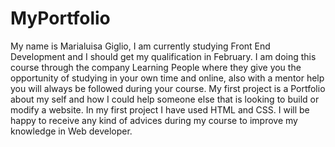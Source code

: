 # MyPortfolio

My name is Marialuisa Giglio, I am currently studying Front End Development and I should get my qualification in February. I am doing this course through the
company Learning People where they give you the opportunity of studying in your own time and online, also with a mentor help you will always be followed during your course.
My first project is a Portfolio about my self and how I could help someone else that is looking to build or modify a website. In my first project I have used HTML and CSS. 
I will be happy to receive any kind of advices during my course to improve my knowledge in Web developer. 
